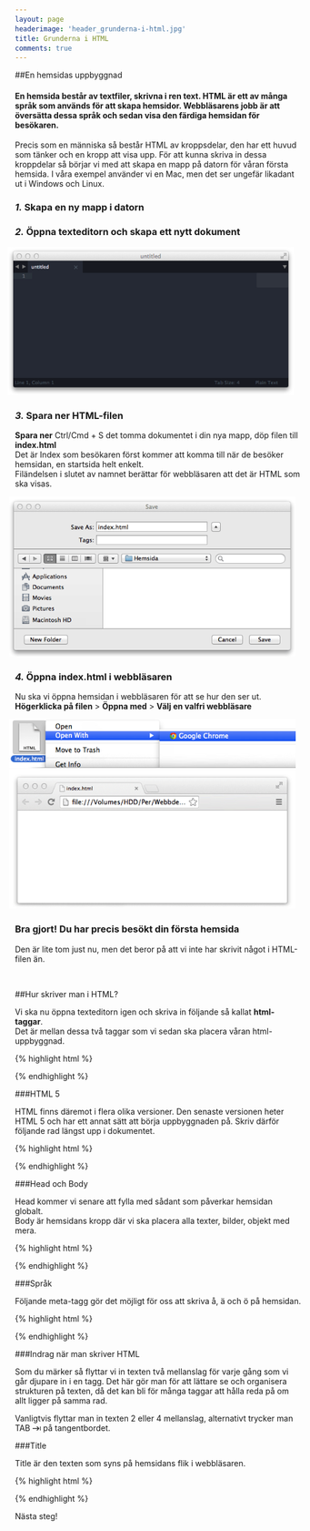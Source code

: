 ```yaml
---
layout: page
headerimage: 'header_grunderna-i-html.jpg'
title: Grunderna i HTML
comments: true
---
```


##En hemsidas uppbyggnad
<h4>En hemsida består av textfiler, skrivna i ren text. HTML är ett av många språk som används för att skapa hemsidor. Webbläsarens jobb är att översätta dessa språk och sedan visa den färdiga hemsidan för besökaren.</h4>

Precis som en människa så består HTML av kroppsdelar, den har ett huvud som tänker och en kropp att visa upp. För att kunna skriva in dessa kroppdelar så börjar vi med att skapa en mapp på datorn för våran första hemsida. I våra exempel använder vi en Mac, men det ser ungefär likadant ut i Windows och Linux.


### *1.* Skapa en ny mapp i datorn



### *2.* Öppna texteditorn och skapa ett nytt dokument

<img src="/assets/images/asset_texteditor.png" style="margin-left: -13px;"/>  



### *3.* Spara ner HTML-filen
<strong>Spara ner</strong> <span class="keyboard">Ctrl/Cmd</span> + <span class="keyboard">S</span> det tomma dokumentet i din nya mapp, döp filen till <strong>index.html</strong>  
Det är Index som besökaren först kommer att komma till när de besöker hemsidan, en startsida helt enkelt.  
Filändelsen i slutet av namnet berättar för webbläsaren att det är HTML som ska visas.

<img src="/assets/images/asset_save-index-html.png" style="margin-left: -10px;"/>  



### *4.* Öppna index.html i webbläsaren
Nu ska vi öppna hemsidan i webbläsaren för att se hur den ser ut.  
<strong>Högerklicka på filen</strong> > <strong>Öppna med</strong> > <strong>Välj en valfri webbläsare</strong>

<img src="/assets/images/asset_open-with.png" style="margin-left: -10px;"/>   

<img src="/assets/images/asset_blank-browser.png" style="margin-left: -10px;"/>  

<div class="success box"><h3>Bra gjort! Du har precis besökt din första hemsida</h3>  
<p>Den är lite tom just nu, men det beror på att vi inte har skrivit något i HTML-filen än.</p></div><br/>  



##Hur skriver man i HTML?

Vi ska nu öppna texteditorn igen och skriva in följande så kallat <strong>html-taggar</strong>.  
Det är mellan dessa två taggar som vi sedan ska placera våran html-uppbyggnad.

{% highlight html %}
<html>

</html>
{% endhighlight %}



###HTML 5

HTML finns däremot i flera olika versioner. Den senaste versionen heter HTML 5 och har ett annat sätt att börja uppbyggnaden på.
Skriv därför följande rad längst upp i dokumentet.

{% highlight html %}
<!doctype html>

<html>

</html>
{% endhighlight %}



###Head och Body

Head kommer vi senare att fylla med sådant som påverkar hemsidan globalt.  
Body är hemsidans kropp där vi ska placera alla texter, bilder, objekt med mera.

{% highlight html %}
<!doctype html>

<html>

  <head>
  </head>

  <body>
  </body>

</html>
{% endhighlight %}



###Språk

Följande meta-tagg gör det möjligt för oss att skriva å, ä och ö på hemsidan.  

{% highlight html %}
<!doctype html>

<html>

  <head>
    <meta charset="utf-8">
  </head>

  <body>
  </body>

</html>
{% endhighlight %}



###Indrag när man skriver HTML

Som du märker så flyttar vi in texten två mellanslag för varje gång som vi går djupare in i en tagg. Det här gör man för att lättare se och organisera strukturen på texten, då det kan bli för många taggar att hålla reda på om allt ligger på samma rad.  

Vanligtvis flyttar man in texten 2 eller 4 mellanslag, alternativt trycker man TAB <img src="/assets/images/keyboard_tab.png" class="keyboard"/> på tangentbordet.


###Title

Title är den texten som syns på hemsidans flik i webbläsaren.

{% highlight html %}
<!doctype html>

<html>

  <head>
    <meta charset="utf-8">
    <title>Matlagning</title>
  </head>

  <body>
  </body>

</html>
{% endhighlight %}

<a class="btn btn-next">Nästa steg!</a>
